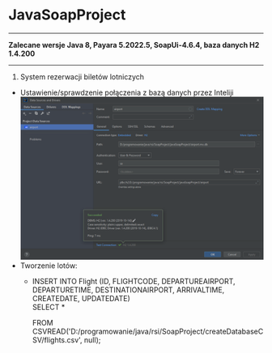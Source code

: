 # JavaSoapProject
___
**Zalecane wersje Java 8, Payara 5.2022.5, SoapUi-4.6.4, baza danych H2 1.4.200**
___
1) System rezerwacji biletów lotniczych


 - Ustawienie/sprawdzenie połączenia z bazą danych przez Inteliji       
![Alt text](screens/ustawienaPolaczeniaBazyWInteliji.png?raw=true "Polaczenie z baza danych przez Inteliji")    
 - Tworzenie lotów:
   - INSERT INTO Flight (ID, FLIGHTCODE, DEPARTUREAIRPORT, DEPARTURETIME, DESTINATIONAIRPORT, ARRIVALTIME, CREATEDATE, UPDATEDATE)      
     SELECT *

     FROM CSVREAD('D:/programowanie/java/rsi/SoapProject/createDatabaseCSV/flights.csv', null);

